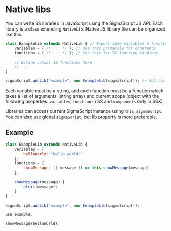 # Native libs
You can write SS libraries in JavaScript using the SigmaScript JS API. Each library is a class extending `NativeLib`. Native JS library file can be organized like this:
```js
class ExampleLib extends NativeLib { // Export some variables & functions
    variables = { /* ... */ }; // Use this primarily for constants
    functions = { /* ... */ }; // Use this for SS function bindings

    // Define actual JS functions here
    // ...
}

sigmaScript.addLib("example", new ExampleLib(sigmaScript)); // Add lib to SigmaScript to make it useable in script files
```
Each variable must be a string, and each function must be a function which takes a list of arguments (string array) and current scope (object with the following properties: `variables`, `function` in SS and `components` only in SSX).

Libraries can access current SigmaScript instance using `this.sigmaScript`. You can also use global `sigmaScript`, but lib property is more preferable.

## Example
```js
class ExampleLib extends NativeLib {
    variables = {
        helloWorld: "Hello world!"
    };
    functions = {
        showMessage: ([ message ]) => this.showMessage(message)
    };

    showMessage(message) {
        alert(message);
    }
}

sigmaScript.addLib("example", new ExampleLib(sigmaScript));
```
```ss
use example;

showMessage(helloWorld);
```